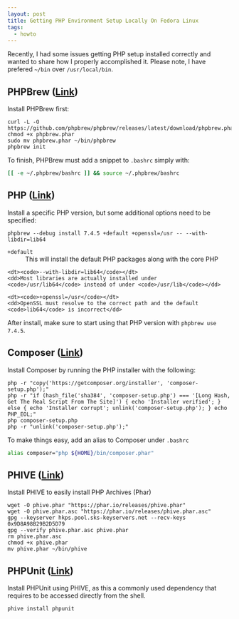```yaml
---
layout: post
title: Getting PHP Environment Setup Locally On Fedora Linux
tags:
  - howto
---
```


Recently, I had some issues getting PHP setup installed correctly and wanted to share how I properly accomplished it.  Please note, I have prefered `~/bin` over `/usr/local/bin`.

## PHPBrew ([Link](https://github.com/phpbrew/phpbrew#installation))

Install PHPBrew first:

```shell
curl -L -O https://github.com/phpbrew/phpbrew/releases/latest/download/phpbrew.phar
chmod +x phpbrew.phar
sudo mv phpbrew.phar ~/bin/phpbrew
phpbrew init
```


To finish, PHPBrew must add a snippet to `.bashrc` simply with:

```bash
[[ -e ~/.phpbrew/bashrc ]] && source ~/.phpbrew/bashrc
```


## PHP ([Link](https://github.com/phpbrew/phpbrew#starting-building-your-own-php))

Install a specific PHP version, but some additional options need to be specified: 

```shell
phpbrew --debug install 7.4.5 +default +openssl=/usr -- --with-libdir=lib64
```


<dl>
    <dt><code>+default</code></dt>
    <dd>This will install the default PHP packages along with the core PHP</dd>

    <dt><code>--with-libdir=lib64</code></dt>
    <dd>Most libraries are actually installed under <code>/usr/lib64</code> instead of under <code>/usr/lib</code></dd>

    <dt><code>+openssl=/usr</code></dt>
    <dd>OpenSSL must resolve to the correct path and the default <code>lib64</code> is incorrect</dd>
</dl>

After install, make sure to start using that PHP version with `phpbrew use 7.4.5`.

## Composer ([Link](https://getcomposer.org/download/))

Install Composer by running the PHP installer with the following:

```shell
php -r "copy('https://getcomposer.org/installer', 'composer-setup.php');"
php -r "if (hash_file('sha384', 'composer-setup.php') === '[Long Hash, Get The Real Script From The Site]') { echo 'Installer verified'; } else { echo 'Installer corrupt'; unlink('composer-setup.php'); } echo PHP_EOL;"
php composer-setup.php
php -r "unlink('composer-setup.php');"
```


To make things easy, add an alias to Composer under `.bashrc`

```bash
alias composer="php ${HOME}/bin/composer.phar"
```


## PHIVE ([Link](https://github.com/phar-io/phive#getting-phive))

Install PHIVE to easily install PHP Archives (Phar)

```shell
wget -O phive.phar "https://phar.io/releases/phive.phar"
wget -O phive.phar.asc "https://phar.io/releases/phive.phar.asc"
gpg --keyserver hkps.pool.sks-keyservers.net --recv-keys 0x9D8A98B29B2D5D79
gpg --verify phive.phar.asc phive.phar
rm phive.phar.asc
chmod +x phive.phar
mv phive.phar ~/bin/phive
```


## PHPUnit ([Link](https://github.com/phar-io/phive#sample-usages))

Install PHPUnit using PHIVE, as this a commonly used dependency that requires to be accessed directly from the shell.

```shell
phive install phpunit
```

